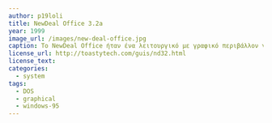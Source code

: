 ```yaml
---
author: p19loli
title: NewDeal Office 3.2a
year: 1999
image_url: /images/new-deal-office.jpg
caption: Το NewDeal Office ήταν ένα λειτουργικό με γραφικό περιβάλλον για DOS, το οποίο προσέφερε ένα user interface αντίστοιχο του Windows-95, αλλά για υπολογιστές χαμηλού κόστους που δεν μπορούσαν να τρέξουν το Windows
license_url: http://toastytech.com/guis/nd32.html
license_text: 
categories:
  - system
tags:
  - DOS
  - graphical
  - windows-95
---
```

